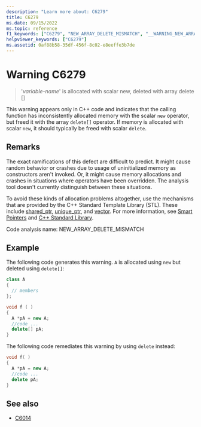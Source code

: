 ```yaml
---
description: "Learn more about: C6279"
title: C6279
ms.date: 09/15/2022
ms.topic: reference
f1_keywords: ["C6279", "NEW_ARRAY_DELETE_MISMATCH", "__WARNING_NEW_ARRAY_DELETE_MISMATCH"]
helpviewer_keywords: ["C6279"]
ms.assetid: 0af88b58-35df-456f-8c02-e8eeffe3b7de
---
```

# Warning C6279

> '*variable-name*' is allocated with scalar new, deleted with array delete []

This warning appears only in C++ code and indicates that the calling function has inconsistently allocated memory with the scalar `new` operator, but freed it with the array `delete[]` operator. If memory is allocated with scalar `new`, it should typically be freed with scalar `delete`.

## Remarks

The exact ramifications of this defect are difficult to predict. It might cause random behavior or crashes due to usage of uninitialized memory as constructors aren't invoked. Or, it might cause memory allocations and crashes in situations where operators have been overridden. The analysis tool doesn't currently distinguish between these situations.

To avoid these kinds of allocation problems altogether, use the mechanisms that are provided by the C++ Standard Template Library (STL). These include [shared_ptr](../standard-library/shared-ptr-class.md), [unique_ptr](../standard-library/unique-ptr-class.md), and [vector](../standard-library/vector.md). For more information, see [Smart Pointers](../cpp/smart-pointers-modern-cpp.md) and [C++ Standard Library](../standard-library/cpp-standard-library-reference.md).

Code analysis name: NEW_ARRAY_DELETE_MISMATCH

## Example

The following code generates this warning. `A` is allocated using `new` but deleted using `delete[]`:

```cpp
class A
{
  // members
};

void f ( )
{
  A *pA = new A;
  //code ...
  delete[] pA;
}
```

The following code remediates this warning by using `delete` instead:

```cpp
void f( )
{
  A *pA = new A;
  //code ...
  delete pA;
}
```

## See also

- [C6014](../code-quality/c6014.md)
